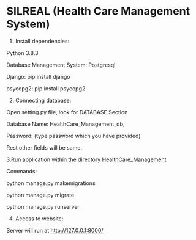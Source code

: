 # SILREAL (Health Care Management System)

1. Install dependencies:

Python 3.8.3

Database Management System: Postgresql

Django: pip install django

psycopg2: pip install psycopg2

2. Connecting database:

Open setting.py file, look for DATABASE Section

Database Name: HealthCare_Management_db,

Password: (type password which you have provided)

Rest other fields will be same.
 
3.Run application within the directory HealthCare_Management

Commands:

python manage.py makemigrations

python manage.py migrate

python manage.py runserver
 
4. Access to website: 

Server will run at http://127.0.0.1:8000/

